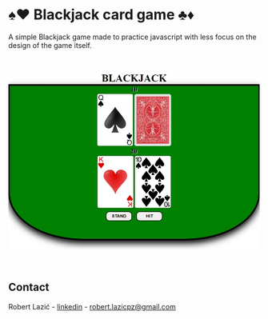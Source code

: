 # ♠️♥️ Blackjack card game ♣️♦️

A simple Blackjack game made to practice javascript with less focus on the design of the game itself.

<br>

![blackjack_screenshot](/blackjack_image.jpg)

<br>

## Contact

Robert Lazić - [linkedin](https://www.linkedin.com/in/robert-lazi%C4%87-927a79266/) - robert.lazicpz@gmail.com
